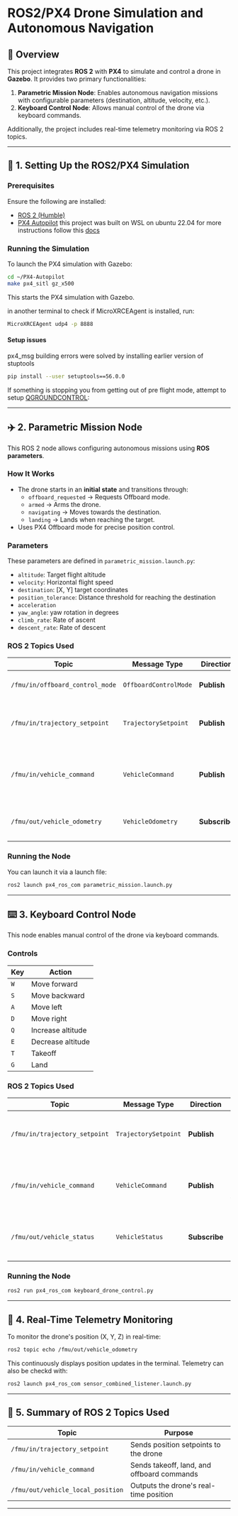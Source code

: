 # ROS2/PX4 Drone Simulation and Autonomous Navigation

## 📌 Overview

This project integrates **ROS 2** with **PX4** to simulate and control a drone in **Gazebo**. It provides two primary functionalities:

1. **Parametric Mission Node**: Enables autonomous navigation missions with configurable parameters (destination, altitude, velocity, etc.).
2. **Keyboard Control Node**: Allows manual control of the drone via keyboard commands.

Additionally, the project includes real-time telemetry monitoring via ROS 2 topics.

---

## 🚀 1. Setting Up the ROS2/PX4 Simulation

### **Prerequisites**

Ensure the following are installed:

- [ROS 2 (Humble)](https://docs.px4.io/main/en/ros2/user_guide.html#install-ros-2)
- [PX4 Autopilot](https://docs.px4.io/main/en/ros2/user_guide.html#install-px4)
this project was built on WSL on ubuntu 22.04 for more instructions follow this [docs](https://docs.px4.io/main/en/dev_setup/dev_env_windows_wsl.html#opening-a-wsl-shell)

### **Running the Simulation**

To launch the PX4 simulation with Gazebo:

```bash
cd ~/PX4-Autopilot
make px4_sitl gz_x500
```

This starts the PX4 simulation with Gazebo.

in another terminal to check if MicroXRCEAgent is installed, run: 
```bash
MicroXRCEAgent udp4 -p 8888
```
#### **Setup issues**
px4_msg building errors were solved by installing earlier version of stuptools
```bash
pip install --user setuptools==56.0.0
```
If something is stopping you from getting out of pre flight mode, attempt to setup [QGROUNDCONTROL](https://docs.px4.io/main/en/advanced_config/ethernet_setup.html#qgroundcontrol-setup-example):

---

## ✈️ 2. Parametric Mission Node

This ROS 2 node allows configuring autonomous missions using **ROS parameters**.

### **How It Works**
- The drone starts in an **initial state** and transitions through:
  - `offboard_requested` → Requests Offboard mode.
  - `armed` → Arms the drone.
  - `navigating` → Moves towards the destination.
  - `landing` → Lands when reaching the target.
- Uses PX4 Offboard mode for precise position control.

### **Parameters**

These parameters are defined in `parametric_mission.launch.py`:

- `altitude`: Target flight altitude
- `velocity`: Horizontal flight speed
- `destination`: [X, Y] target coordinates
- `position_tolerance`: Distance threshold for reaching the destination
- `acceleration`
- `yaw_angle`: yaw rotation in degrees
- `climb_rate`: Rate of ascent
- `descent_rate`: Rate of descent

### **ROS 2 Topics Used**
| **Topic**                              | **Message Type**             | **Direction** | **Purpose** |
|----------------------------------------|-----------------------------|--------------|-------------|
| `/fmu/in/offboard_control_mode`       | `OffboardControlMode`       | **Publish**  | Enables Offboard mode. |
| `/fmu/in/trajectory_setpoint`         | `TrajectorySetpoint`        | **Publish**  | Sends position and velocity setpoints. |
| `/fmu/in/vehicle_command`             | `VehicleCommand`            | **Publish**  | Sends commands (arm, mode change, land). |
| `/fmu/out/vehicle_odometry`           | `VehicleOdometry`           | **Subscribe** | Receives drone position updates. |

### **Running the Node**

You can launch it via a launch file:

```bash
ros2 launch px4_ros_com parametric_mission.launch.py
```

---

## ⌨️ 3. Keyboard Control Node

This node enables manual control of the drone via keyboard commands.

### **Controls**

| Key     | Action            |
| ------- | ----------------- |
| `W`     | Move forward      |
| `S`     | Move backward     |
| `A`     | Move left         |
| `D`     | Move right        |
| `Q`     | Increase altitude |
| `E`     | Decrease altitude |
| `T`     | Takeoff           |
| `G`     | Land              |

### **ROS 2 Topics Used**
| **Topic**                          | **Message Type**             | **Direction** | **Purpose** |
|------------------------------------|-----------------------------|--------------|-------------|
| `/fmu/in/trajectory_setpoint`     | `TrajectorySetpoint`        | **Publish**  | Sends position setpoints based on key inputs. |
| `/fmu/in/vehicle_command`         | `VehicleCommand`            | **Publish**  | Sends commands (arm, set mode, takeoff, land). |
| `/fmu/out/vehicle_status`         | `VehicleStatus`             | **Subscribe** | Monitors Offboard mode and arming state. |

### **Running the Node**

```bash
ros2 run px4_ros_com keyboard_drone_control.py
```
---

## 📡 4. Real-Time Telemetry Monitoring

To monitor the drone's position (X, Y, Z) in real-time:

```bash
ros2 topic echo /fmu/out/vehicle_odometry	
```
This continuously displays position updates in the terminal.
Telemetry can also be checkd with:
```bash
ros2 launch px4_ros_com sensor_combined_listener.launch.py
```

---

## 📜 5. Summary of ROS 2 Topics Used

| Topic                             | Purpose                                    |
| --------------------------------- | ------------------------------------------ |
| `/fmu/in/trajectory_setpoint`     | Sends position setpoints to the drone      |
| `/fmu/in/vehicle_command`         | Sends takeoff, land, and offboard commands |
| `/fmu/out/vehicle_local_position` | Outputs the drone's real-time position     |

---
